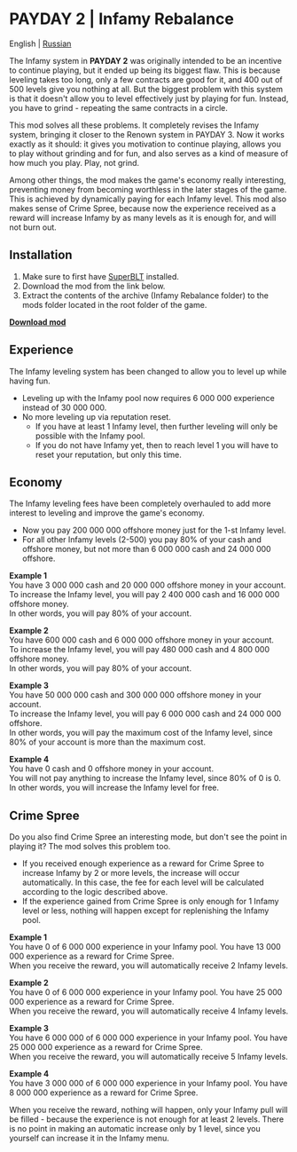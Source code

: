 # PAYDAY 2 | Infamy Rebalance
English | [Russian](https://github.com/SparkVRX/PD2-Infamy-Rebalance/blob/main/README_RU.md)

The Infamy system in **PAYDAY 2** was originally intended to be an incentive to continue playing, but it ended up being its biggest flaw. This is because leveling takes too long, only a few contracts are good for it, and 400 out of 500 levels give you nothing at all. But the biggest problem with this system is that it doesn't allow you to level effectively just by playing for fun. Instead, you have to grind - repeating the same contracts in a circle.

This mod solves all these problems. It completely revises the Infamy system, bringing it closer to the Renown system in PAYDAY 3. Now it works exactly as it should: it gives you motivation to continue playing, allows you to play without grinding and for fun, and also serves as a kind of measure of how much you play. Play, not grind.

Among other things, the mod makes the game's economy really interesting, preventing money from becoming worthless in the later stages of the game. This is achieved by dynamically paying for each Infamy level. This mod also makes sense of Crime Spree, because now the experience received as a reward will increase Infamy by as many levels as it is enough for, and will not burn out.

## Installation
1. Make sure to first have [SuperBLT](https://superblt.znix.xyz/) installed.
2. Download the mod from the link below.
3. Extract the contents of the archive (Infamy Rebalance folder) to the mods folder located in the root folder of the game.

**[<ins>Download mod</ins>](https://github.com/SparkVRX/PD2-Infamy-Rebalance/releases/download/v1.0/Infamy.Rebalance.rar)**

## Experience
The Infamy leveling system has been changed to allow you to level up while having fun.
* Leveling up with the Infamy pool now requires 6 000 000 experience instead of 30 000 000.
* No more leveling up via reputation reset.
	* If you have at least 1 Infamy level, then further leveling will only be possible with the Infamy pool.
	* If you do not have Infamy yet, then to reach level 1 you will have to reset your reputation, but only this time.

## Economy
The Infamy leveling fees have been completely overhauled to add more interest to leveling and improve the game's economy.
* Now you pay 200 000 000 offshore money just for the 1-st Infamy level.
* For all other Infamy levels (2-500) you pay 80% of your cash and offshore money, but not more than 6 000 000 cash and 24 000 000 offshore.

**Example 1**  
You have 3 000 000 cash and 20 000 000 offshore money in your account.  
To increase the Infamy level, you will pay 2 400 000 cash and 16 000 000 offshore money.  
In other words, you will pay 80% of your account.

**Example 2**  
You have 600 000 cash and 6 000 000 offshore money in your account.  
To increase the Infamy level, you will pay 480 000 cash and 4 800 000 offshore money.  
In other words, you will pay 80% of your account.

**Example 3**  
You have 50 000 000 cash and 300 000 000 offshore money in your account.  
To increase the Infamy level, you will pay 6 000 000 cash and 24 000 000 offshore.  
In other words, you will pay the maximum cost of the Infamy level, since 80% of your account is more than the maximum cost.

**Example 4**  
You have 0 cash and 0 offshore money in your account.  
You will not pay anything to increase the Infamy level, since 80% of 0 is 0.  
In other words, you will increase the Infamy level for free.

## Crime Spree
Do you also find Crime Spree an interesting mode, but don't see the point in playing it? The mod solves this problem too.
* If you received enough experience as a reward for Crime Spree to increase Infamy by 2 or more levels, the increase will occur automatically. In this case, the fee for each level will be calculated according to the logic described above.
* If the experience gained from Crime Spree is only enough for 1 Infamy level or less, nothing will happen except for replenishing the Infamy pool.

**Example 1**  
You have 0 of 6 000 000 experience in your Infamy pool. You have 13 000 000 experience as a reward for Crime Spree.  
When you receive the reward, you will automatically receive 2 Infamy levels.

**Example 2**  
You have 0 of 6 000 000 experience in your Infamy pool. You have 25 000 000 experience as a reward for Crime Spree.  
When you receive the reward, you will automatically receive 4 Infamy levels.

**Example 3**  
You have 6 000 000 of 6 000 000 experience in your Infamy pool. You have 25 000 000 experience as a reward for Crime Spree.  
When you receive the reward, you will automatically receive 5 Infamy levels.

**Example 4**  
You have 3 000 000 of 6 000 000 experience in your Infamy pool. You have 8 000 000 experience as a reward for Crime Spree.  

When you receive the reward, nothing will happen, only your Infamy pull will be filled - because the experience is not enough for at least 2 levels. There is no point in making an automatic increase only by 1 level, since you yourself can increase it in the Infamy menu.

